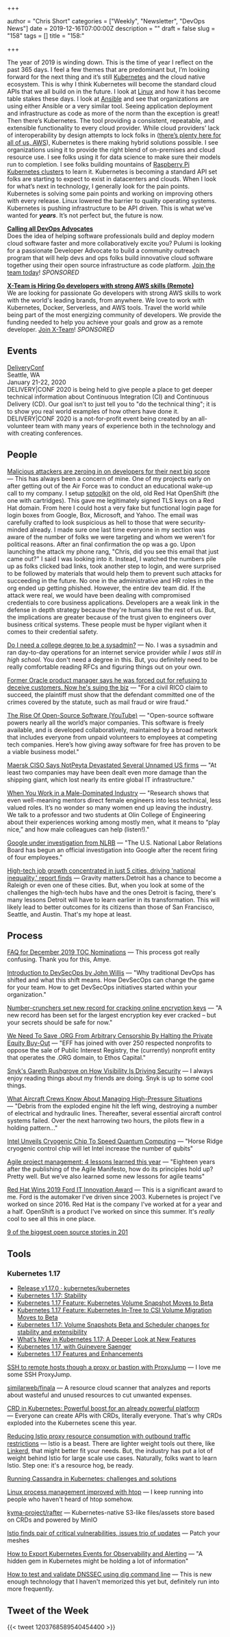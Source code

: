 +++

author = "Chris Short"
categories = ["Weekly", "Newsletter", "DevOps News"]
date = 2019-12-16T07:00:00Z
description = ""
draft = false
slug = "158"
tags = []
title = "158:"

+++

The year of 2019 is winding down. This is the time of year I reflect on the past 365 days. I feel a few themes that are predominant but, I’m looking forward for the next thing and it’s still [Kubernetes](https://kubernetes.io) and the cloud native ecosystem. This is why I think Kubernetes will become the standard cloud APIs that we all build on in the future. I look at [Linux](https://opensource.com/resources/linux) and how it has become table stakes these days. I look at [Ansible](https://ansible.com) and see that organizations are using either Ansible or a very similar tool. Seeing application deployment and infrastructure as code as more of the norm than the exception is great! Then there’s Kubernetes. The tool providing a consistent, repeatable, and extensible functionality to every cloud provider. While cloud providers’ lack of interoperability by design attempts to lock folks in ([there’s plenty here for all of us, AWS](https://www.crn.com.au/news/aws-forbids-partners-even-mentioning-multi-cloud-529598)), Kubernetes is there making hybrid solutions possible. I see organizations using it to provide the right blend of on-premises and cloud resource use. I see folks using it for data science to make sure their models run to completion. I see folks building mountains of [Raspberry Pi Kubernetes clusters](https://chrisshort.net/raspberry-pi-kubernetes-cluster/) to learn it. Kubernetes is becoming a standard API set folks are starting to expect to exist in datacenters and clouds. When I look for what’s next in technology, I generally look for the pain points. Kubernetes is solving some pain points and working on improving others with every release. Linux lowered the barrier to quality operating systems. Kubernetes is pushing infrastructure to be API driven. This is what we’ve wanted for ***years***. It’s not perfect but, the future is now.

[**Calling all DevOps Advocates**](http://bit.ly/DevOpsIsh)  
Does the idea of helping software professionals build and deploy modern cloud software faster and more collaboratively excite you? Pulumi is looking for a passionate Developer Advocate to build a community outreach program that will help devs and ops folks build innovative cloud software together using their open source infrastructure as code platform. [Join the team today](http://bit.ly/DevOpsIsh)!  *SPONSORED*

[**X-Team is Hiring Go developers with strong AWS skills (Remote)**](https://x-team.com/remote-go-developer-jobs/?utm_source=devopsish&utm_medium=email-ad)  
We are looking for passionate Go developers with strong AWS skills to work with the world's leading brands, from anywhere. We love to work with Kubernetes, Docker, Serverless, and AWS tools. Travel the world while being part of the most energizing community of developers. We provide the funding needed to help you achieve your goals and grow as a remote developer. [Join X-Team](https://x-team.com/remote-go-developer-jobs/?utm_source=devopsish&utm_medium=email-ad)! *SPONSORED*

## Events

[DeliveryConf](https://www.deliveryconf.com/)  
Seattle, WA  
January 21-22, 2020  
DELIVERY|CONF 2020 is being held to give people a place to get deeper technical information about Continuous Integration (CI) and Continuous Delivery (CD). Our goal isn't to just tell you to "do the technical thing"; it is to show you real world examples of how others have done it. DELIVERY|CONF 2020 is a not-for-profit event being created by an all-volunteer team with many years of experience both in the technology and with creating conferences.

## People

[Malicious attackers are zeroing in on developers for their next big score](https://siliconangle.com/2019/12/10/malicious-attackers-zeroing-developers-next-big-score/) — This has always been a concern of mine. One of my projects early on after getting out of the Air Force was to conduct an educational wake-up call to my company. I setup [sptoolkit](https://github.com/chris-short/sptoolkit) on the old, old Red Hat OpenShift (the one with cartridges). This gave me legitimately signed TLS keys on a Red Hat domain. From here I could host a very fake but functional login page for login boxes from Google, Box, Microsoft, and Yahoo. The email was carefully crafted to look suspicious as hell to those that were security-minded already. I made sure one last time everyone in my section was aware of the number of folks we were targeting and whom we weren't for political reasons. After an final confirmation the op was a go. Upon launching the attack my phone rang, "Chris, did you see this email that just came out?" I said I was looking into it. Instead, I watched the numbers pile up as folks clicked bad links, took another step to login, and were surprised to be followed by materials that would help them to prevent such attacks for succeeding in the future. No one in the administrative and HR roles in the org ended up getting phished. However, the entire dev team did. If the attack were real, we would have been dealing with compromised credentials to core business applications. Developers are a weak link in the defense in depth strategy because they're humans like the rest of us. But, the implications are greater because of the trust given to engineers over business critical systems. These people must be hyper vigilant when it comes to their credential safety.

[Do I need a college degree to be a sysadmin?](https://www.redhat.com/sysadmin/college-degree) — No. I was a sysadmin and ran day-to-day operations for an internet service provider *while I was still in high school*. You don't need a degree in this. But, you definitely need to be really comfortable reading RFCs and figuring things out on your own.

[Former Oracle product manager says he was forced out for refusing to deceive customers. Now he's suing the biz](https://www.theregister.co.uk/2019/12/04/oracle_product_manager_lawsuit/) — "For a civil RICO claim to succeed, the plaintiff must show that the defendant committed one of the crimes covered by the statute, such as mail fraud or wire fraud."

[The Rise Of Open-Source Software (YouTube)](https://www.youtube.com/watch?v=SpeDK1TPbew) — "Open-source software powers nearly all the world’s major companies. This software is freely available, and is developed collaboratively, maintained by a broad network that includes everyone from unpaid volunteers to employees at competing tech companies. Here’s how giving away software for free has proven to be a viable business model."

[Maersk CISO Says NotPeyta Devastated Several Unnamed US firms](https://www.darkreading.com/threat-intelligence/maersk-ciso-says-notpeyta-devastated-several-unnamed-us-firms/a/d-id/1336558) — "At least two companies may have been dealt even more damage than the shipping giant, which lost nearly its entire global IT infrastructure."

[When You Work in a Male-Dominated Industry](https://hbr.org/podcast/2019/12/when-you-work-in-a-male-dominated-industry) — "Research shows that even well-meaning mentors direct female engineers into less technical, less valued roles. It’s no wonder so many women end up leaving the industry. We talk to a professor and two students at Olin College of Engineering about their experiences working among mostly men, what it means to “play nice,” and how male colleagues can help (listen!)."

[Google under investigation from NLRB](https://www.cnbc.com/2019/12/09/google-under-investigation-from-nlrb.html) — "The U.S. National Labor Relations Board has begun an official investigation into Google after the recent firing of four employees."

[High-tech job growth concentrated in just 5 cities, driving 'national inequality,' report finds](https://abcnews.go.com/Technology/high-tech-job-growth-concentrated-cities-driving-national/story?id=67596450) — Gravity matters.Detroit has a chance to become a Raleigh or even one of these cities. But, when you look at some of the challenges the high-tech hubs have and the ones Detroit is facing, there's many lessons Detroit will have to learn earlier in its transformation. This will likely lead to better outcomes for its citizens than those of San Francisco, Seattle, and Austin. That's my hope at least.

## Process

[FAQ for December 2019 TOC Nominations](https://www.cncf.io/blog/2019/12/13/faq-for-december-2019-toc-nominations/) — This process got really confusing. Thank you for this, Amye.

[Introduction to DevSecOps by John Willis](https://blog.openshift.com/introduction-to-devsecops-by-john-willis-red-hat-openshift-commons-briefing/) — "Why traditional DevOps has shifted and what this shift means. How DevSecOps can change the game for your team. How to get DevSecOps initiatives started within your organization."

[Number-crunchers set new record for cracking online encryption keys](https://www.newscientist.com/article/2226458-number-crunchers-set-new-record-for-cracking-online-encryption-keys/) — "A new record has been set for the largest encryption key ever cracked – but your secrets should be safe for now."

[We Need To Save .ORG From Arbitrary Censorship By Halting the Private Equity Buy-Out](https://www.eff.org/deeplinks/2019/12/we-need-save-org-arbitrary-censorship-halting-private-equity-buy-out) — "EFF has joined with over 250 respected nonprofits to oppose the sale of Public Interest Registry, the (currently) nonprofit entity that operates the .ORG domain, to Ethos Capital."

[Snyk's Gareth Rushgrove on How Visibility Is Driving Security](https://thenewstack.io/snyks-gareth-rushgrove-on-how-visibility-is-driving-security/) — I always enjoy reading things about my friends are doing. Snyk is up to some cool things.

[What Aircraft Crews Know About Managing High-Pressure Situations](https://hbr.org/2019/12/what-aircraft-crews-know-about-managing-high-pressure-situations) — "Debris from the exploded engine hit the left wing, destroying a number of electrical and hydraulic lines. Thereafter, several essential aircraft control systems failed. Over the next harrowing two hours, the pilots flew in a holding pattern..."

[Intel Unveils Cryogenic Chip To Speed Quantum Computing](https://spectrum.ieee.org/tech-talk/computing/hardware/intel-unveils-cryogenic-chips-to-speed-quantum-computing) — "Horse Ridge cryogenic control chip will let Intel increase the number of qubits"

[Agile project management: 4 lessons learned this year](https://enterprisersproject.com/article/2019/12/agile-project-management-4-lessons) — "Eighteen years after the publishing of the Agile Manifesto, how do its principles hold up? Pretty well.  But we’ve also learned some new lessons for agile teams"

[Red Hat Wins 2019 Ford IT Innovation Award](https://www.redhat.com/en/about/press-releases/red-hat-wins-2019-ford-it-innovation-award) — This is a significant award to me. Ford is the  automaker I've driven since 2003. Kubernetes is project I've worked on since 2016. Red Hat is the company I've worked at for a year and a half. OpenShift is a product I've worked on since this summer. It's *really* cool to see all this in one place.

[9 of the biggest open source stories in 201](https://www.techrepublic.com/article/9-of-the-biggest-open-source-stories-in-2019/)

## Tools

### Kubernetes 1.17

* [Release v1.17.0 · kubernetes/kubernetes](https://github.com/kubernetes/kubernetes/releases/tag/v1.17.0)
* [Kubernetes 1.17: Stability](https://kubernetes.io/blog/2019/12/09/kubernetes-1-17-release-announcement/)
* [Kubernetes 1.17 Feature: Kubernetes Volume Snapshot Moves to Beta](https://kubernetes.io/blog/2019/12/09/kubernetes-1-17-feature-cis-volume-snapshot-beta/)
* [Kubernetes 1.17 Feature: Kubernetes In-Tree to CSI Volume Migration Moves to Beta](https://kubernetes.io/blog/2019/12/09/kubernetes-1-17-feature-csi-migration-beta/)
* [Kubernetes 1.17: Volume Snapshots Beta and Scheduler changes for stability and extensibility](https://blog.openshift.com/kubernetes-1-17-volume-snapshots-beta-and-scheduler-changes-for-stability-and-extensibility/)
* [What’s New in Kubernetes 1.17: A Deeper Look at New Features](https://www.stackrox.com/post/2019/12/whats-new-in-kubernetes-1.17-a-deeper-look-at-new-features/)
* [Kubernetes 1.17, with Guinevere Saenger](https://kubernetespodcast.com/episode/083-kubernetes-1.17/)
* [Kubernetes 1.17 Features and Enhancements](https://blog.aquasec.com/new-in-kubernetes-1.17)

[SSH to remote hosts though a proxy or bastion with ProxyJump](https://www.redhat.com/sysadmin/ssh-proxy-bastion-proxyjump) — I love me some SSH ProxyJump.

[similarweb/finala](https://github.com/similarweb/finala) — A resource cloud scanner that analyzes and reports about wasteful and unused resources to cut unwanted expenses.

[CRD in Kubernetes: Powerful boost for an already powerful platform](http://techgenix.com/crd-in-kubernetes/) — Everyone can create APIs with CRDs, literally everyone. That's why CRDs exploded into the Kubernetes scene this year.

[Reducing Istio proxy resource consumption with outbound traffic restrictions](https://banzaicloud.com/blog/istio-sidecar/) — Istio is a beast. There are lighter weight tools out there, like [Linkerd](https://linkerd.io/), that might better fit your needs. But, the industry has put a lot of weight behind Istio for large scale use cases. Naturally, folks want to learn Istio. Step one: it's a resource hog, be ready.

[Running Cassandra in Kubernetes: challenges and solutions](https://medium.com/flant-com/running-cassandra-in-kubernetes-challenges-and-solutions-9082045a7d93)

[Linux process management improved with htop](https://www.redhat.com/sysadmin/process-management-htop) — I keep running into people who haven't heard of htop somehow.

[kyma-project/rafter](https://github.com/kyma-project/rafter) — Kubernetes-native S3-like files/assets store based on CRDs and powered by MinIO

[Istio finds pair of critical vulnerabilities, issues trio of updates](https://devclass.com/2019/12/11/istio-finds-pair-of-critical-vulnerabilities-issues-trio-of-updates/) — Patch your meshes

[How to Export Kubernetes Events for Observability and Alerting](https://engineering.opsgenie.com/how-to-export-kubernetes-events-for-observability-and-alerting-a9b4a953363d) — "A hidden gem in Kubernetes might be holding a lot of information"

[How to test and validate DNSSEC using dig command line](https://www.cyberciti.biz/faq/unix-linux-test-and-validate-dnssec-using-dig-command-line/) — This is new enough technology that I haven't memorized this yet but, definitely run into more frequently.

## Tweet of the Week

{{< tweet 1203768589540454400 >}}
